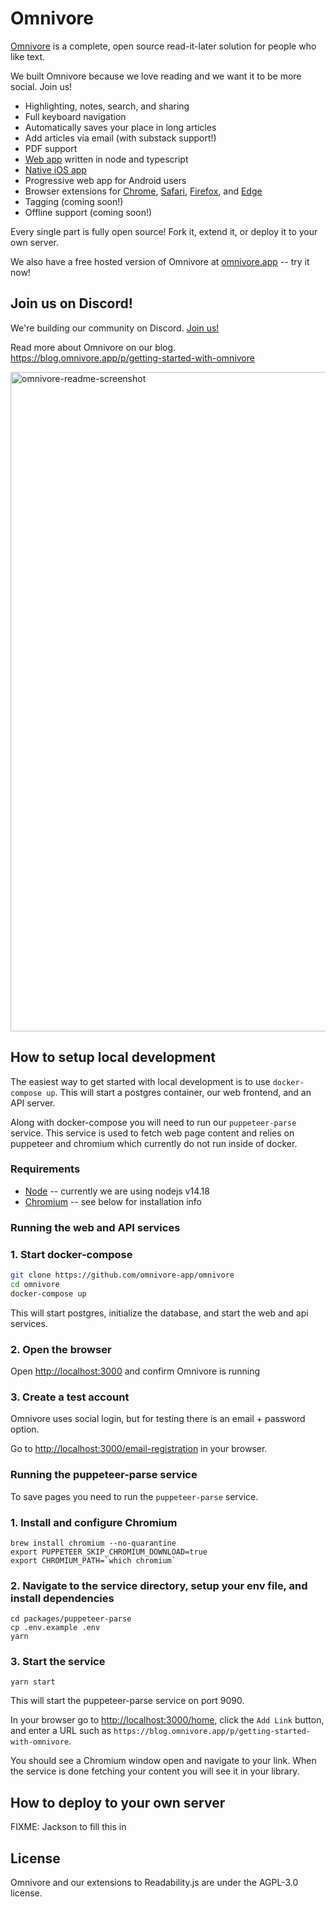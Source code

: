 # Omnivore

[Omnivore](https://omnivore.app) is a complete, open source read-it-later solution for people who like text.

We built Omnivore because we love reading and we want it to be more social. Join us!

- Highlighting, notes, search, and sharing
- Full keyboard navigation
- Automatically saves your place in long articles
- Add articles via email (with substack support!)
- PDF support
- [Web app](https://omnivore.app/) written in node and typescript
- [Native iOS app](https://omnivore.app/install/ios)
- Progressive web app for Android users
- Browser extensions for [Chrome](https://omnivore.app/install/chrome), [Safari](https://omnivore.app/install/safari), [Firefox](https://omnivore.app/install/firefox), and [Edge](https://omnivore.app/install/edge)
- Tagging (coming soon!)
- Offline support (coming soon!)

Every single part is fully open source! Fork it, extend it, or deploy it to your own server.

We also have a free hosted version of Omnivore at [omnivore.app](https://omnivore.app/) -- try it now!

## Join us on Discord!

We're building our community on Discord. [Join us!](https://discord.gg/nyqRrjujNe)

Read more about Omnivore on our blog. <https://blog.omnivore.app/p/getting-started-with-omnivore>


<img width="1055" alt="omnivore-readme-screenshot" src="https://user-images.githubusercontent.com/75189/153696404-81afe8fc-6a89-43ac-8583-7f4ba9bbf895.png">


## How to setup local development

The easiest way to get started with local development is to use `docker-compose up`. This will start a postgres container, our web frontend, and an API server.

Along with docker-compose you will need to run our `puppeteer-parse` service. This service is used to
fetch web page content and relies on puppeteer and chromium which currently do not run inside of
docker.

### Requirements

* [Node](https://nodejs.org/) -- currently we are using nodejs v14.18
* [Chromium](https://www.chromium.org/chromium-projects/) -- see below for installation info

###  Running the web and API services

### 1. Start docker-compose

```bash
git clone https://github.com/omnivore-app/omnivore
cd omnivore
docker-compose up
```
This will start postgres, initialize the database, and start the web and api services.

### 2. Open the browser

Open <http://localhost:3000> and confirm Omnivore is running

### 3. Create a test account

Omnivore uses social login, but for testing there is an email + password
option.

Go to <http://localhost:3000/email-registration> in your browser.

### Running the puppeteer-parse service

To save pages you need to run the `puppeteer-parse` service.

### 1. Install and configure Chromium

```
brew install chromium --no-quarantine
export PUPPETEER_SKIP_CHROMIUM_DOWNLOAD=true
export CHROMIUM_PATH=`which chromium`
```

### 2. Navigate to the service directory, setup your env file, and install dependencies

```
cd packages/puppeteer-parse
cp .env.example .env
yarn
```

### 3. Start the service

```
yarn start
```

This will start the puppeteer-parse service on port 9090.

In your browser go to <http://localhost:3000/home>, click the `Add Link` button,
and enter a URL such as `https://blog.omnivore.app/p/getting-started-with-omnivore`.

You should see a Chromium window open and navigate to your link. When the service
is done fetching your content you will see it in your library.


## How to deploy to your own server

FIXME: Jackson to fill this in

## License

Omnivore and our extensions to Readability.js are under the AGPL-3.0 license.
